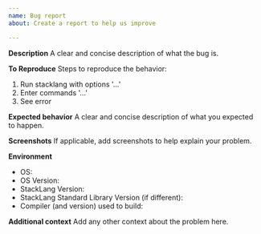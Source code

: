 ```yaml
---
name: Bug report
about: Create a report to help us improve

---
```


**Description**
A clear and concise description of what the bug is.

**To Reproduce**
Steps to reproduce the behavior:
1. Run stacklang with options '...'
2. Enter commands '...'
3. See error

**Expected behavior**
A clear and concise description of what you expected to happen.

**Screenshots**
If applicable, add screenshots to help explain your problem.

**Environment**
 - OS:
 - OS Version:
 - StackLang Version:
 - StackLang Standard Library Version (if different):
 - Compiler (and version) used to build:

**Additional context**
Add any other context about the problem here.
